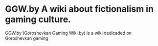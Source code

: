 # GGW.by A wiki about fictionalism in gaming culture.
GGW.by (Goroshevkan Gaming Wiki.by) is a wiki dedicaded on Goroshevkan gaming
